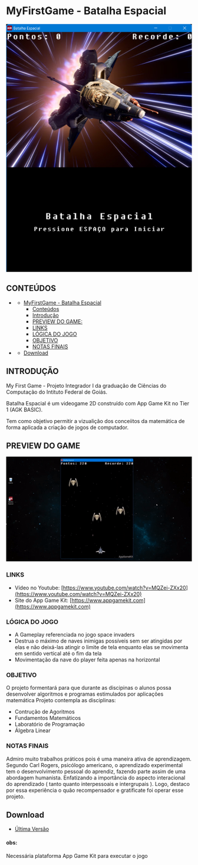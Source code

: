 # MyFirstGame - Batalha Espacial
![preview-menu](https://github.com/eubrunors/MyFirstGame/blob/master/preview-menu.png)

## CONTEÚDOS

- - [MyFirstGame - Batalha Espacial](#MyFirstGmae---Batalha-Espacial)
    - [Conteúdos](#CONTEÚDOS)
    - [Introdução](#INTRODUÇÃO)
    - [PREVIEW DO GAME:](#PREVIEW-DO-GAME)
    - [LINKS](#LINKS)
    - [LÓGICA DO JOGO](#LÓGICA-DO-JOGO)
    - [OBJETIVO](#OBJETIVO)
    - [NOTAS FINAIS](#NOTAS-FINAIS)
- - [Download](#Download)

## INTRODUÇÃO
My First Game - Projeto Integrador I da graduação de Ciências do Computação do Intituto Federal de Goiás.

Batalha Espacial é um videogame 2D construído com App Game Kit no Tier 1 (AGK BASIC). 

Tem como objetivo permitir a vizualição dos conceiitos da matemática de forma aplicada a criação de jogos de computador.

## PREVIEW DO GAME
![preview-batalha-espacial](https://github.com/eubrunors/MyFirstGame/blob/master/preview_batalha_espacial.gif)

### LINKS

- Vídeo no Youtube: [https://www.youtube.com/watch?v=MQZei-ZXx20](https://www.youtube.com/watch?v=MQZei-ZXx20)
- Site do App Game Kit: [https://www.appgamekit.com](https://www.appgamekit.com)

### LÓGICA DO JOGO

- A Gameplay referenciada no jogo space invaders
- Destrua o máximo de naves inimigas possíveis sem ser atingidas por elas e não deixá-las atingir o limite de tela enquanto elas se movimenta em sentido vertical até o fim da tela 
- Movimentação da nave do player feita apenas na horizontal 

### OBJETIVO

O projeto formentará para que durante as discipinas o alunos possa desenvolver algoritmos e programas estimulados por aplicações matemática
Projeto contempla as disciplinas:
- Contrução de Agoritmos
- Fundamentos Matemáticos
- Laboratório de Programação
- Álgebra Linear 


### NOTAS FINAIS

Admiro muito trabalhos práticos pois é uma maneira ativa de aprendizagem.
Segundo Carl Rogers, psicólogo americano, o aprendizado experimental tem o desenvolvimento pessoal do aprendiz, fazendo parte assim de uma abordagem humanista. Enfatizando a importância do aspecto interacional do aprendizado ( tanto quanto interpessoais e intergrupais ).
Logo, destaco por essa experiência o quão recompensador e gratificate foi operar esse projeto.

## Download
* [Última Versão](https://github.com/eubrunors/MyFirstGame/archive/master.zip)
#### obs:
Necessária plataforma App Game Kit para executar o jogo
